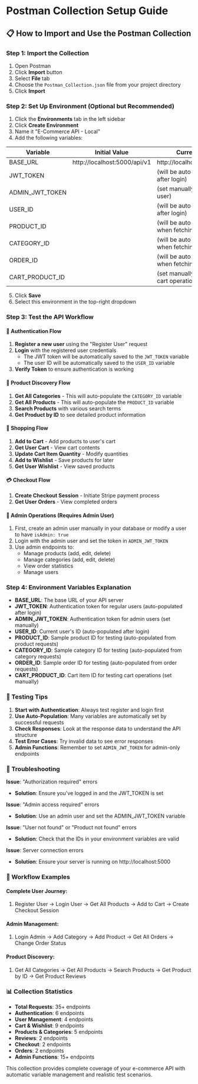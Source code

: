 # Postman Collection Setup Guide

## 📋 How to Import and Use the Postman Collection

### Step 1: Import the Collection
1. Open Postman
2. Click **Import** button
3. Select **File** tab
4. Choose the `Postman_Collection.json` file from your project directory
5. Click **Import**

### Step 2: Set Up Environment (Optional but Recommended)
1. Click the **Environments** tab in the left sidebar
2. Click **Create Environment**
3. Name it "E-Commerce API - Local"
4. Add the following variables:

| Variable | Initial Value | Current Value |
|----------|---------------|---------------|
| BASE_URL | http://localhost:5000/api/v1 | http://localhost:5000/api/v1 |
| JWT_TOKEN | | (will be auto-populated after login) |
| ADMIN_JWT_TOKEN | | (set manually for admin user) |
| USER_ID | | (will be auto-populated after login) |
| PRODUCT_ID | | (will be auto-populated when fetching products) |
| CATEGORY_ID | | (will be auto-populated when fetching categories) |
| ORDER_ID | | (will be auto-populated when fetching orders) |
| CART_PRODUCT_ID | | (set manually when testing cart operations) |

5. Click **Save**
6. Select this environment in the top-right dropdown

### Step 3: Test the API Workflow

#### 🔐 Authentication Flow
1. **Register a new user** using the "Register User" request
2. **Login** with the registered user credentials
   - The JWT token will be automatically saved to the `JWT_TOKEN` variable
   - The user ID will be automatically saved to the `USER_ID` variable
3. **Verify Token** to ensure authentication is working

#### 📱 Product Discovery Flow
1. **Get All Categories** - This will auto-populate the `CATEGORY_ID` variable
2. **Get All Products** - This will auto-populate the `PRODUCT_ID` variable
3. **Search Products** with various search terms
4. **Get Product by ID** to see detailed product information

#### 🛒 Shopping Flow
1. **Add to Cart** - Add products to user's cart
2. **Get User Cart** - View cart contents
3. **Update Cart Item Quantity** - Modify quantities
4. **Add to Wishlist** - Save products for later
5. **Get User Wishlist** - View saved products

#### 💳 Checkout Flow
1. **Create Checkout Session** - Initiate Stripe payment process
2. **Get User Orders** - View completed orders

#### 🔧 Admin Operations (Requires Admin User)
1. First, create an admin user manually in your database or modify a user to have `isAdmin: true`
2. Login with the admin user and set the token in `ADMIN_JWT_TOKEN`
3. Use admin endpoints to:
   - Manage products (add, edit, delete)
   - Manage categories (add, edit, delete)
   - View order statistics
   - Manage users

### Step 4: Environment Variables Explanation

- **BASE_URL**: The base URL of your API server
- **JWT_TOKEN**: Authentication token for regular users (auto-populated after login)
- **ADMIN_JWT_TOKEN**: Authentication token for admin users (set manually)
- **USER_ID**: Current user's ID (auto-populated after login)
- **PRODUCT_ID**: Sample product ID for testing (auto-populated from product requests)
- **CATEGORY_ID**: Sample category ID for testing (auto-populated from category requests)
- **ORDER_ID**: Sample order ID for testing (auto-populated from order requests)
- **CART_PRODUCT_ID**: Cart item ID for testing cart operations (set manually)

### 📝 Testing Tips

1. **Start with Authentication**: Always test register and login first
2. **Use Auto-Population**: Many variables are automatically set by successful requests
3. **Check Responses**: Look at the response data to understand the API structure
4. **Test Error Cases**: Try invalid data to see error responses
5. **Admin Functions**: Remember to set `ADMIN_JWT_TOKEN` for admin-only endpoints

### 🐛 Troubleshooting

**Issue**: "Authorization required" errors
- **Solution**: Ensure you've logged in and the JWT_TOKEN is set

**Issue**: "Admin access required" errors
- **Solution**: Use an admin user and set the ADMIN_JWT_TOKEN variable

**Issue**: "User not found" or "Product not found" errors
- **Solution**: Check that the IDs in your environment variables are valid

**Issue**: Server connection errors
- **Solution**: Ensure your server is running on http://localhost:5000

### 🔄 Workflow Examples

#### Complete User Journey:
1. Register User → Login User → Get All Products → Add to Cart → Create Checkout Session

#### Admin Management:
1. Login Admin → Add Category → Add Product → Get All Orders → Change Order Status

#### Product Discovery:
1. Get All Categories → Get All Products → Search Products → Get Product by ID → Get Product Reviews

### 📊 Collection Statistics
- **Total Requests**: 35+ endpoints
- **Authentication**: 6 endpoints
- **User Management**: 4 endpoints
- **Cart & Wishlist**: 9 endpoints
- **Products & Categories**: 5 endpoints
- **Reviews**: 2 endpoints
- **Checkout**: 2 endpoints
- **Orders**: 2 endpoints
- **Admin Functions**: 15+ endpoints

This collection provides complete coverage of your e-commerce API with automatic variable management and realistic test scenarios.